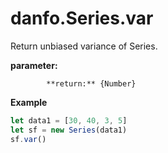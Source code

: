 # danfo.Series.var



Return unbiased variance of Series.



 **parameter:**

            **return:** {Number}

**Example**

```javascript
let data1 = [30, 40, 3, 5]
let sf = new Series(data1)
sf.var()
```
